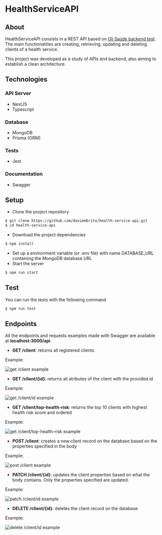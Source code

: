 # HealthServiceAPI

## About

HealthServiceAPI consists in a REST API based on [Oli Saúde backend test](https://github.com/olisaude/teste-dev-backend). The main functionalities are creating, retrieving, updating and deleting clients of a health service.

This project was developed as a study of APIs and backend, also aiming to establish a clean architecture.

## Technologies

### API Server

- NestJS
- Typescript

### Database

- MongoDB
- Prisma (ORM)

### Tests

- Jest

### Documentation

- Swagger

## Setup

- Clone the project repository

```bash
$ git clone https://github.com/daviembrito/health-service-api.git
$ cd health-service-api
```

- Download the project dependencies

```bash
$ npm install
```

- Set up a environment variable (or .env file) with name DATABASE_URL containing the MongoDB database URL
- Start the server

```bash
$ npm run start
```

## Test

You can run the tests with the following command

```bash
$ npm run test
```

## Endpoints

All the endpoints and requests examples made with Swagger are available at **localhost:3000/api**

- **GET /client**: returns all registered clients

Example:

![get /client example](https://cdn.discordapp.com/attachments/400108474748370946/1141891605876461630/image.png)

- **GET /client/{id}**: returns all atributes of the client with the provided id

Example:

![get /client/id example](https://cdn.discordapp.com/attachments/400108474748370946/1141891374686408824/image.png)

- **GET /client/top-health-risk**: returns the top 10 clients with highest health risk score and ordered

Example:

![get /client/top-health-risk example](https://cdn.discordapp.com/attachments/400108474748370946/1141892507362410506/image.png)

- **POST /client**: creates a new client record on the database based on the properties specified in the body

Example:

![post /client example](https://cdn.discordapp.com/attachments/400108474748370946/1141893666017910884/image.png)

- **PATCH /client/{id}**: updates the client properties based on what the body contains. Only the properties specified are updated.

Example:

![patch /client/id example](https://cdn.discordapp.com/attachments/400108474748370946/1141894687498711110/image.png)

- **DELETE /client/{id}**: deletes the client record on the database

Example:

![delete /client/id example](https://cdn.discordapp.com/attachments/400108474748370946/1141895780161032212/image.png)
